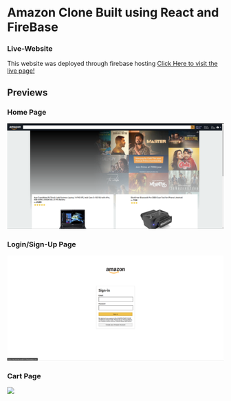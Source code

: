 # Amazon Clone Built using React and FireBase

### Live-Website
This website was deployed through firebase hosting [Click Here to visit the live page!](https://ecommerce-ed61b.web.app/)


## Previews

### Home Page
<img src="Screenshots/s.png">

### Login/Sign-Up Page
<img src="Screenshots/s1.png">

### Cart Page
<img src="Screenshots/s3.png">
